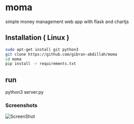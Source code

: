 # moma
simple money management web app with flask and chartjs 

## Installation ( Linux ) 


```sh
sudo apt-get install git python3 
git clone https://github.com/gibran-abdillah/moma
cd moma
pip install -r requirements.txt 
```

## run

python3 server.py 

### Screenshots

![ScreenShot](https://raw.github.com/gibran-abdillah/moma/main/screenshot.jpg)

